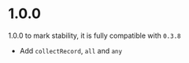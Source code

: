 # 1.0.0

1.0.0 to mark stability, it is fully compatible with `0.3.8`

- Add `collectRecord`, `all` and `any`
